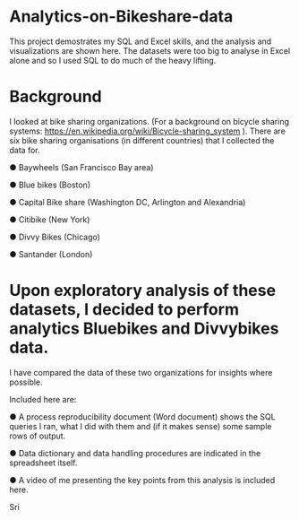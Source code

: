# Analytics-on-Bikeshare-data
  This project demostrates my SQL and Excel skills, and the analysis and visualizations are shown here. The datasets were too big to analyse in Excel alone and so I used SQL to do much of the heavy lifting.

# Background

I looked at bike sharing organizations. (For a background on bicycle sharing systems: https://en.wikipedia.org/wiki/Bicycle-sharing_system ).  There are six bike sharing organisations (in different countries) that I collected the data for.

●	Baywheels (San Francisco Bay area)

●	Blue bikes (Boston)

●	Capital Bike share (Washington DC, Arlington and Alexandria)

●	Citibike (New York)

●	Divvy Bikes (Chicago)

●	Santander (London)


# Upon exploratory analysis of these datasets, I decided to perform analytics Bluebikes and Divvybikes data.

I have compared the data of these two organizations for insights where possible.

Included here are: 

  ● A process reproducibility document (Word document) shows the SQL queries I ran, what I did with them and (if it makes sense) some sample rows of output. 
  
  ● Data dictionary and data handling procedures are indicated in the spreadsheet itself. 
  
  ●	A video of me presenting the key points from this analysis is included here. 
  

Sri

